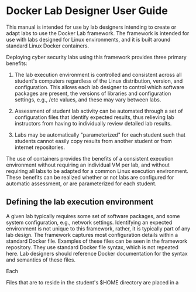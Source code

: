 Docker Lab Designer User Guide
==============================

This manual is intended for use by lab designers intending
to create or adapt labs to use the Docker Lab framework.
The framework is intended for use with labs designed for Linux
environments, and it is built around standard Linux Docker containers.

Deploying cyber security labs using this framework
provides three primary benefits:

1) The lab execution environment is controlled and consistent
across all student's computers regardless of the Linux distribution,
version, and configuration.  This allows each lab designer to control
which software packages are present, the versions of libraries and
configuration settings, e.g., /etc values, and these may vary between
labs.

2) Assessment of student lab activity can be automated through a
set of configuration files that identify expected results, thus
relieving lab instructors from having to individually review detailed lab
results.

3) Labs may be automatically "parameterized" for each student such that
students cannot easily copy results from another student or from internet
repositories.  

The use of containers provides the benefits of a consistent
execution environment without requiring
an individual VM per lab, and without requiring all labs to be adapted for
a common Linux execution environment.   These benefits can be realized 
whether or not labs are configured for automatic assessment, 
or are parameterized for each student.

Defining the lab execution environment
--------------------------------------
A given lab typically requires some set of software packages, and some
system configuration, e.g., network settings.  Identifying an expected
environment is not unique to this framework, rather, it is typically part of any
lab design.  The framework captures most configuration details within a standard
Docker file.  Examples of these files can be seen in the framework repository.
They use standard Docker file syntax, which is not repeated here.  Lab designers
should reference Docker documentation for the syntax and semantics of these files.

Each 

Files that are to reside in the student's $HOME directory are placed in a 
